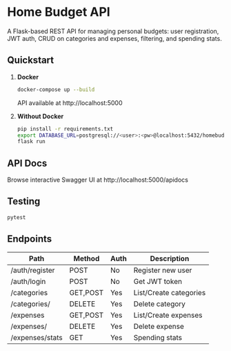 # Home Budget API

A Flask-based REST API for managing personal budgets: user registration, JWT auth, CRUD on categories and expenses, filtering, and spending stats.

## Quickstart

1. **Docker**
   ```bash
   docker-compose up --build
   ```
   API available at http://localhost:5000

2. **Without Docker**
   ```bash
   pip install -r requirements.txt
   export DATABASE_URL=postgresql://<user>:<pw>@localhost:5432/homebudget
   flask run
   ```

## API Docs
Browse interactive Swagger UI at http://localhost:5000/apidocs

## Testing
```bash
pytest
```

## Endpoints
| Path             | Method   | Auth | Description                |
|------------------|----------|------|----------------------------|
| /auth/register   | POST     | No   | Register new user          |
| /auth/login      | POST     | No   | Get JWT token              |
| /categories      | GET,POST | Yes  | List/Create categories     |
| /categories/<id> | DELETE   | Yes  | Delete category            |
| /expenses        | GET,POST | Yes  | List/Create expenses       |
| /expenses/<id>   | DELETE   | Yes  | Delete expense             |
| /expenses/stats  | GET      | Yes  | Spending stats             |
